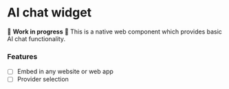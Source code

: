# AI chat widget
🚧 **Work in progress** 🚧 This is a native web component which provides basic AI chat functionality.

### Features
* [ ] Embed in any website or web app
* [ ] Provider selection
